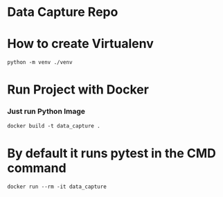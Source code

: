 # Data Capture Repo

# How to create Virtualenv
`python -m venv ./venv`

# Run Project with Docker

### Just run Python Image
`docker build -t data_capture .`

# By default it runs pytest in the CMD command
`docker run --rm -it data_capture`
